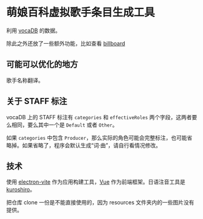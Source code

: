 # 萌娘百科虚拟歌手条目生成工具

利用 [vocaDB](https://vocadb.org) 的数据。

除此之外还放了一些额外功能，比如查看 [billboard](https://www.billboard-japan.com/charts/detail?a=niconico)

## 可能可以优化的地方

歌手名称翻译。

## 关于 STAFF 标注

vocaDB 上的 STAFF 标注有 `categories` 和 `effectiveRoles` 两个字段，这两者要么相同，要么其中一个是 `Default` 或者 `Other`。

如果 `categories` 中包含 `Producer`，那么实际的角色可能会完整标注，也可能省略掉。如果省略了，程序会默认生成“词·曲”，请自行看情况修改。

## 技术

使用 [electron-vite](https://cn.electron-vite.org/) 作为应用构建工具，[Vue](https://cn.vuejs.org) 作为前端框架。日语注音工具是 [kuroshiro](https://kuroshiro.org/README.zh-cn.html)。

把仓库 clone 一份是不能直接使用的，因为 resources 文件夹内的一些图片没有提供。

